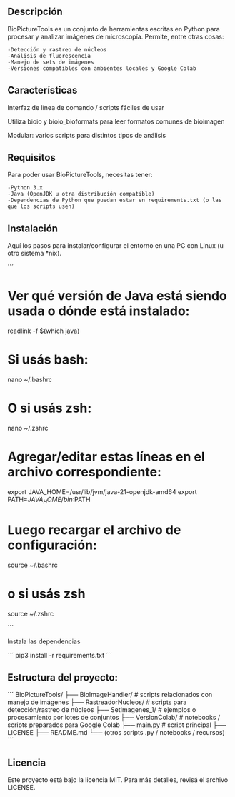 ## Descripción

BioPictureTools es un conjunto de herramientas escritas en Python para procesar y analizar imágenes de microscopía. Permite, entre otras cosas:

    -Detección y rastreo de núcleos
    -Análisis de fluorescencia
    -Manejo de sets de imágenes
    -Versiones compatibles con ambientes locales y Google Colab

## Características

Interfaz de línea de comando / scripts fáciles de usar

Utiliza bioio y bioio_bioformats para leer formatos comunes de bioimagen

Modular: varios scripts para distintos tipos de análisis

## Requisitos

Para poder usar BioPictureTools, necesitas tener:

    -Python 3.x
    -Java (OpenJDK u otra distribución compatible)
    -Dependencias de Python que puedan estar en requirements.txt (o las que los scripts usen)

## Instalación

Aquí los pasos para instalar/configurar el entorno en una PC con Linux (u otro sistema *nix).

´´´
# Ver qué versión de Java está siendo usada o dónde está instalado:
readlink -f $(which java)

# Si usás bash:
nano ~/.bashrc

# O si usás zsh:
nano ~/.zshrc

# Agregar/editar estas líneas en el archivo correspondiente:
export JAVA_HOME=/usr/lib/jvm/java-21-openjdk-amd64
export PATH=$JAVA_HOME/bin:$PATH

# Luego recargar el archivo de configuración:

source ~/.bashrc
# o si usás zsh
source ~/.zshrc

´´´

Instala las dependencias 

´´´
pip3 install -r requirements.txt
´´´

## Estructura del proyecto:

´´´
BioPictureTools/
├── BioImageHandler/        # scripts relacionados con manejo de imágenes
├── RastreadorNucleos/      # scripts para detección/rastreo de núcleos
├── SetImagenes_1/          # ejemplos o procesamiento por lotes de conjuntos
├── VersionColab/           # notebooks / scripts preparados para Google Colab
├── main.py                 # script principal
├── LICENSE
├── README.md
└── (otros scripts .py / notebooks / recursos)
´´´

## Licencia

Este proyecto está bajo la licencia MIT. Para más detalles, revisá el archivo LICENSE.
